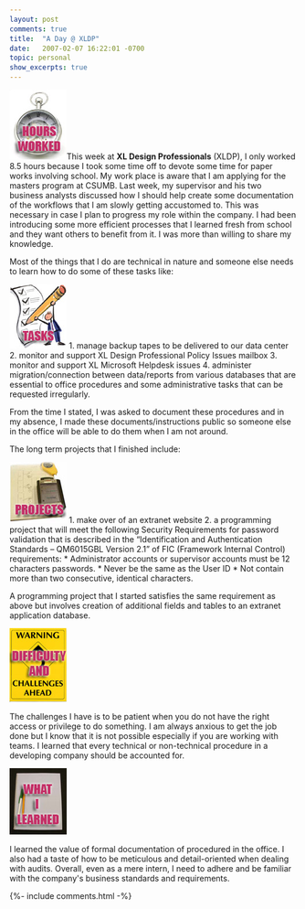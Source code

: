 ```yaml
---
layout: post
comments: true
title:  "A Day @ XLDP"
date:   2007-02-07 16:22:01 -0700
topic: personal
show_excerpts: true
---
```


<img class="image-left" src="/assets/images/personal/time.jpg">This week at **XL Design Professionals** (XLDP), I only worked 8.5 hours because I took some time off to devote some time for paper works involving school. My work place is aware that I am applying for the masters program at CSUMB. Last week, my supervisor and his two business analysts discussed how I should help create some documentation of the workflows that I am slowly getting accustomed to. This was necessary in case I plan to progress my role within the company. I had been introducing some more efficient processes that I learned fresh from school and they want others to benefit from it. I was more than willing to share my knowledge.

Most of the things that I do are technical in nature and someone else needs to learn how to do some of these tasks like:

<img  class="image-left" src="/assets/images/personal/tasks.jpg">
1. manage backup tapes to be delivered to our data center
2. monitor and support XL Design Professional Policy Issues mailbox
3. monitor and support XL Microsoft Helpdesk issues
4. administer migration/connection between data/reports from various databases that are essential to office procedures and some administrative tasks that can be requested irregularly.

From the time I stated, I was asked to document these procedures and in my absence, I made these documents/instructions public so someone else in the office will be able to do them when I am not around. 

The long term projects that I finished include:

<img  class="image-left" src="/assets/images/personal/projects.jpg">
1. make over of an extranet website
2. a programming project that will meet the following Security Requirements for password validation that is described in the “Identification and Authentication Standards – QM6015GBL Version 2.1” of FIC (Framework Internal Control) requirements:
* Administrator accounts or supervisor accounts must be 12 characters passwords.
* Never be the same as the User ID
* Not contain more than two consecutive, identical characters.

A programming project that I started satisfies the same requirement as above but involves creation of additional fields and tables to an extranet application database.

<img  class="image-left" src="/assets/images/personal/challenges.jpg">

The challenges I have is to be patient when you do not have the right access or privilege to do something. I am always anxious to get the job done but I know that it is not possible especially if you are working with teams. I learned that every technical or non-technical procedure in a developing company should be accounted for.




<img  class="image-right" src="/assets/images/personal/learnings.jpg">

I learned the value of formal documentation of procedured in the office. I also had a taste of how to be meticulous and detail-oriented when dealing with audits. Overall, even as a mere intern, I need to adhere and be familiar with the company's business standards and requirements.


{%- include comments.html -%}
